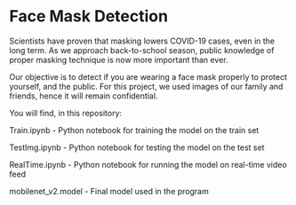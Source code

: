 # Face Mask Detection
Scientists have proven that masking lowers COVID-19 cases, even in the long term. As we approach back-to-school season, public knowledge of proper masking technique is now more important than ever.

Our objective is to detect if you are wearing a face mask properly to protect yourself, and the public. For this project, we used images of our family and friends, hence it will remain confidential.

You will find, in this repository:

Train.ipynb - Python notebook for training the model on the train set

TestImg.ipynb - Python notebook for testing the model on the test set

RealTime.ipynb - Python notebook for running the model on real-time video feed

mobilenet_v2.model - Final model used in the program

